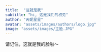 ```yaml
---
title:  "这就是我"
subtitle: "hi, 这是我们的初见"
author: "芮妮星星"
avatar: "assets/images/authors/logo.jpg"
image: "assets/images/主脸.JPG"
---
```


请记住，这就是我的脸啦～
